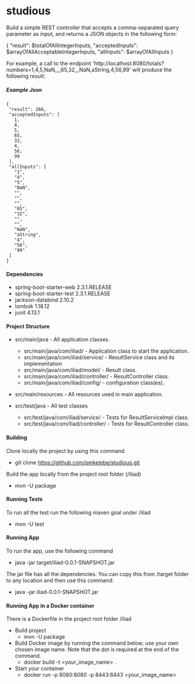# studious
Build a simple REST controller that accepts a comma-separated query parameter as input, and returns a JSON objects in the following form:

 

{
    "result": $totalOfAllIntegerInputs,
    "acceptedInputs": $arrayOfAllAcceptableIntegerInputs,
    "allInputs": $arrayOfAllInputs
}

 

For example, a call to the endpoint 'http://localhost:8080/totals?numbers=1,4,5,NaN,,,,65,32,,,NaN,aString,4,56,99' will produce the following result:

 
##### Example Json
 ```
{
  "result": 266,
  "acceptedInputs": [
    1,
    4,
    5,
    65,
    32,
    4,
    56,
    99
  ],
  "allInputs": [
    "1",
    "4",
    "5",
    "NaN",
    "",
    "",
    "",
    "65",
    "32",
    "",
    "",
    "NaN",
    "aString",
    "4",
    "56",
    "99"
  ]
}
```
#### Dependencies 
- spring-boot-starter-web 2.3.1.RELEASE
- spring-boot-starter-test 2.3.1.RELEASE
- jackson-databind 2.10.2
- lombok 1.18.12
- junit 4.13.1

#### Project Structure
- src/main/java - All application classes.
  - src/main/java/com/iliad/ - Application class to start the application.
  - src/main/java/com/iliad/service/ - ResultService class and its implementation
  - src/main/java/com/iliad/model/ - Result class.
  - src/main/java/com/iliad/controller/ - ResultController class.
  - src/main/java/com/iliad/config/ - configuration class(es).
  
- src/main/resources - All resources used in main application.

- src/test/java - All test classes
  - src/test/java/com/iliad/service/ - Tests for ResultServiceImpl class.
  - src/test/java/com/iliad/controller/ - Tests for ResultController class. 

 #### Building
 
 Clone locally the project by using this command
 - git clone https://github.com/pmkelebe/studious.git
 
 Build the app locally from the project root folder (/iliad)
 - mvn -U package
 
 #### Running Tests
 
 To run all the test run the following maven goal under /iliad 
 - mvn -U test
 
 #### Running App
 
 To run the app, use the following command
 - java -jar target/iliad-0.0.1-SNAPSHOT.jar
 
 The jar file has all the dependencies. You can copy this from /target folder to any location and then use this command:
 - java -jar iliad-0.0.1-SNAPSHOT.jar
 
 #### Running App in a Docker container
  
 There is a Dockerfile in the project root folder /iliad
 - Build project
   - mvn -U package
 - Build  Docker image by running the command below; use your own chosen image name.
  Note that the dot is required at the end of the command.
   - docker build -t <your_image_name> . 
 - Start your container 
   - docker run  -p 8080:8080 -p 8443:8443 <your_image_name>
 
